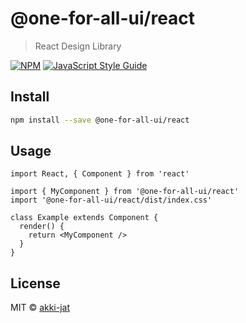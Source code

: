 # @one-for-all-ui/react

> React Design Library

[![NPM](https://img.shields.io/npm/v/@one-for-all-ui/react.svg)](https://www.npmjs.com/package/@one-for-all-ui/react) [![JavaScript Style Guide](https://img.shields.io/badge/code_style-standard-brightgreen.svg)](https://standardjs.com)

## Install

```bash
npm install --save @one-for-all-ui/react
```

## Usage

```tsx
import React, { Component } from 'react'

import { MyComponent } from '@one-for-all-ui/react'
import '@one-for-all-ui/react/dist/index.css'

class Example extends Component {
  render() {
    return <MyComponent />
  }
}
```

## License

MIT © [akki-jat](https://github.com/akki-jat)

